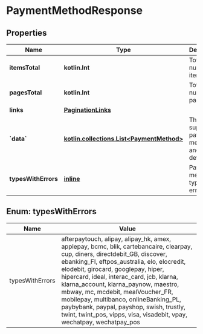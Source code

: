 
# PaymentMethodResponse

## Properties
Name | Type | Description | Notes
------------ | ------------- | ------------- | -------------
**itemsTotal** | **kotlin.Int** | Total number of items. | 
**pagesTotal** | **kotlin.Int** | Total number of pages. | 
**links** | [**PaginationLinks**](PaginationLinks.md) |  |  [optional]
**&#x60;data&#x60;** | [**kotlin.collections.List&lt;PaymentMethod&gt;**](PaymentMethod.md) | The list of supported payment methods and their details. |  [optional]
**typesWithErrors** | [**inline**](#kotlin.collections.List&lt;TypesWithErrors&gt;) | Payment method types with errors. |  [optional]


<a name="kotlin.collections.List<TypesWithErrors>"></a>
## Enum: typesWithErrors
Name | Value
---- | -----
typesWithErrors | afterpaytouch, alipay, alipay_hk, amex, applepay, bcmc, blik, cartebancaire, clearpay, cup, diners, directdebit_GB, discover, ebanking_FI, eftpos_australia, elo, elocredit, elodebit, girocard, googlepay, hiper, hipercard, ideal, interac_card, jcb, klarna, klarna_account, klarna_paynow, maestro, mbway, mc, mcdebit, mealVoucher_FR, mobilepay, multibanco, onlineBanking_PL, paybybank, paypal, payshop, swish, trustly, twint, twint_pos, vipps, visa, visadebit, vpay, wechatpay, wechatpay_pos



